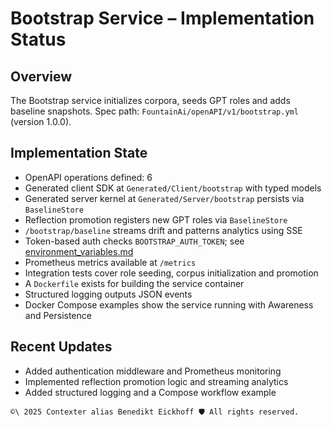 # Bootstrap Service – Implementation Status

## Overview
The Bootstrap service initializes corpora, seeds GPT roles and adds baseline snapshots.
Spec path: `FountainAi/openAPI/v1/bootstrap.yml` (version 1.0.0).

## Implementation State
- OpenAPI operations defined: 6
- Generated client SDK at `Generated/Client/bootstrap` with typed models
- Generated server kernel at `Generated/Server/bootstrap` persists via `BaselineStore`
- Reflection promotion registers new GPT roles via `BaselineStore`
- `/bootstrap/baseline` streams drift and patterns analytics using SSE
- Token-based auth checks `BOOTSTRAP_AUTH_TOKEN`; see [environment_variables.md](../../../../../docs/environment_variables.md)
- Prometheus metrics available at `/metrics`
- Integration tests cover role seeding, corpus initialization and promotion
- A `Dockerfile` exists for building the service container
- Structured logging outputs JSON events
- Docker Compose examples show the service running with Awareness and Persistence

## Recent Updates
- Added authentication middleware and Prometheus monitoring
- Implemented reflection promotion logic and streaming analytics
- Added structured logging and a Compose workflow example

```` text
©\ 2025 Contexter alias Benedikt Eickhoff 🛡️ All rights reserved.
````
